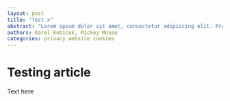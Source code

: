 ```yaml
---
layout: post
title: "Test x"
abstract: "Lorem ipsum dolor sit amet, consectetur adipiscing elit. Praesent id eleifend leo, ut fermentum orci. Etiam mauris ipsum, rutrum ut pharetra et, tincidunt at enim. Praesent at magna odio. Nullam gravida quam ac odio aliquam, quis convallis lectus commodo. Phasellus ac neque metus. Cras mollis erat in velit luctus consectetur. Vestibulum nulla urna, rhoncus ac velit nec, convallis finibus eros. Donec in condimentum felis, eget sagittis urna. Interdum et malesuada fames ac ante ipsum primis in faucibus. Maecenas tincidunt dapibus ante sit amet consectetur."
authors: Karel Kubicek, Mickey Mouse
categories: privacy website cookies
---
```


# Testing article

Text here
